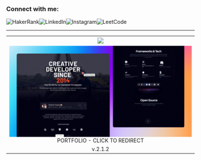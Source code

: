 <!-- <h1 align="center"> I'm Richard Vinueza</> -->

### Connect with me:

[<img align="left" alt="HakerRank"  src="https://img.shields.io/badge/-Hackerrank-2EC866?style=for-the-badge&logo=HackerRank&logoColor=white" />][hackerrank]
[<img align="left" alt="LinkedIn" src="https://img.shields.io/badge/LinkedIn-0077B5?style=for-the-badge&logo=linkedin&logoColor=white" />][linkedin]
[<img align="left" alt="Instagram"  src="https://img.shields.io/badge/Instagram-E4405F?style=for-the-badge&logo=instagram&logoColor=white" />][instagram]
[<img align="left" alt="LeetCode"  src="https://img.shields.io/badge/-LeetCode-FFA116?style=for-the-badge&logo=LeetCode&logoColor=white" />][leetcode]

<br/>

---

<table align="center"><tr>
<td align="center" width="9999">
<a href="https://richard.darkpixl.com">
  <img align="center" src="https://github-readme-stats.vercel.app/api/top-langs/?username=richardnarvaez&layout=compact&count_private=true&langs_count=10" />
</a>
</td>
</tr>
<tr>
<td align="center" width="9999">
<a href="https://rbvn.vercel.app" target="_blank">
<img align="center" src="./screenshots/Cover.jpg" />
</a>
PORTFOLIO - CLICK TO REDIRECT
</td>
</tr>
<tr>
<td  align="center" width="9999">
v.2.1.2
</td>
</tr>
</table>

[website]: https://darkpixl.com
[twitter]: https://twitter.com/richardvnarvaez
[youtube]: https://youtube.com/richardvnarvaez
[instagram]: https://instagram.com/richard.vinueza
[linkedin]: https://linkedin.com/in/richardvnarvaez
[hackerrank]: https://www.hackerrank.com/richardvnarvaez
[webdevplaylist]: https://www.youtube.com/playlist?
[jsplaylist]: https://www.youtube.com/playlist?
[cssplaylist]: https://www.youtube.com/playlist?
[reactplaylist]: https://www.youtube.com/playlist?
[leetcode]: https://leetcode.com/richardnarvaez/
